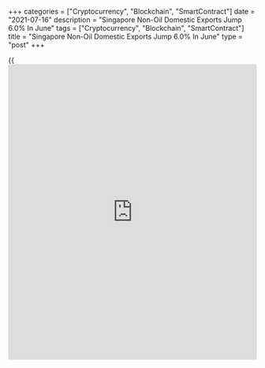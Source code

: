 +++
categories = ["Cryptocurrency", "Blockchain", "SmartContract"]
date = "2021-07-16"
description = "Singapore Non-Oil Domestic Exports Jump 6.0% In June"
tags = ["Cryptocurrency", "Blockchain", "SmartContract"]
title = "Singapore Non-Oil Domestic Exports Jump 6.0% In June"
type = "post"
+++

{{<iframe id="large-banner" src="https://www.bounty.group/#slide=4.0" width="100%" height="600" scrolling="no" style="border: 0px solid rgb(216, 221, 230); border-radius: 3px;">}}

The total value of non-oil domestic exports in Singapore was up a
seasonally adjusted 6.0 percent on month in June, the Department of
Statistics said on Friday.

That exceeded expectations for an increase of 2.1 percent following the
downwardly revised 0.2 percent decline in May (originally -0.1 percent).

On a yearly basis, non-oil domestic exports surged 15.9 percent - again
far surpassing forecasts for a gain of 9.7 percent and up sharply from
the downwardly revised 8.6 percent increase in the previous month
(originally 8.8 percent).

For comments and feedback [contact](https://www.playgroundfx.com/contact/): editorial@rtt[news](https://www.letsplayfx.com/blog/forex-news-website/).com

[Economic News][1]

 **What parts of the world are seeing the best (and worst) economic
performances lately? Click[here][2] to check out our [Econ Scorecard][2]
and find out! See up-to-the-moment [ranking](https://www.playgroundfx.com/blog/crypto-exchange-ranking/)s for the best and worst
performers in [GDP][3], [unemployment rate][4], [inflation][5] and much
more.**

   1. www.rtt[news](https://www.letsplayfx.com/blog/forex-news-website/).com/Content/EconomicNews.aspx
   2. www.rtt[news](https://www.letsplayfx.com/blog/forex-news-website/).com/economic-scorecard/world-rank/retail-sales/highest-performance.aspx
   3. www.rtt[news](https://www.letsplayfx.com/blog/forex-news-website/).com/economic-scorecard/world-rank/GDP/highest-performance.aspx
   4. www.rtt[news](https://www.letsplayfx.com/blog/forex-news-website/).com/economic-scorecard/world-rank/unemployment-rate/lowest-performance.aspx
   5. www.rtt[news](https://www.letsplayfx.com/blog/forex-news-website/).com/economic-scorecard/world-rank/CPI/highest-performance.aspx